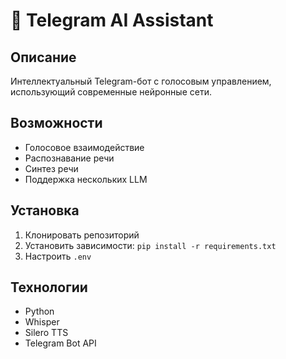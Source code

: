 # 🤖 Telegram AI Assistant

## Описание
Интеллектуальный Telegram-бот с голосовым управлением, использующий современные нейронные сети.

## Возможности
- Голосовое взаимодействие
- Распознавание речи
- Синтез речи
- Поддержка нескольких LLM

## Установка
1. Клонировать репозиторий
2. Установить зависимости: `pip install -r requirements.txt`
3. Настроить `.env`

## Технологии
- Python
- Whisper
- Silero TTS
- Telegram Bot API